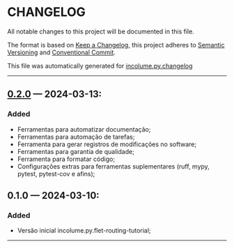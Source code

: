 # CHANGELOG


All notable changes to this project will be documented in this file.

The format is based on [Keep a Changelog](https://keepachangelog.com/en/1.0.0/), this project adheres to [Semantic Versioning](https://semver.org/spec/v2.0.0.html) and [Conventional Commit](https://www.conventionalcommits.org/pt-br/v1.0.0/).

This file was automatically generated for [incolume.py.changelog](https://github.com/development-incolume/incolume.py.changelog/-/tree/0.8.0)

---


## [0.2.0]	 &#8212; 	2024-03-13:
### Added
  - Ferramentas para automatizar documentação;
  - Ferramentas para automação de tarefas;
  - Ferramenta para gerar registros de modificações no software;
  - Ferramentas para garantia de qualidade;
  - Ferramenta para formatar código;
  - Configurações extras para ferramentas suplementares (ruff, mypy, pytest, pytest-cov e afins);

## 0.1.0	 &#8212; 	2024-03-10:
### Added
  - Versão inicial incolume.py.flet-routing-tutorial;

---

[0.2.0]: https://github.com/incolumepy-prospections/flet-routing-tutorial/compare//0.1.0...0.2.0
